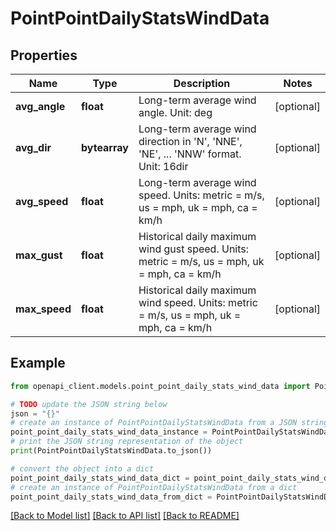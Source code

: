 # PointPointDailyStatsWindData


## Properties

Name | Type | Description | Notes
------------ | ------------- | ------------- | -------------
**avg_angle** | **float** | Long-term average wind angle. Unit: deg | [optional] 
**avg_dir** | **bytearray** | Long-term average wind direction in &#39;N&#39;, &#39;NNE&#39;, &#39;NE&#39;, ... &#39;NNW&#39; format. Unit: 16dir | [optional] 
**avg_speed** | **float** | Long-term average wind speed. Units: metric &#x3D; m/s, us &#x3D; mph, uk &#x3D; mph, ca &#x3D; km/h | [optional] 
**max_gust** | **float** | Historical daily maximum wind gust speed. Units: metric &#x3D; m/s, us &#x3D; mph, uk &#x3D; mph, ca &#x3D; km/h | [optional] 
**max_speed** | **float** | Historical daily maximum wind speed. Units: metric &#x3D; m/s, us &#x3D; mph, uk &#x3D; mph, ca &#x3D; km/h | [optional] 

## Example

```python
from openapi_client.models.point_point_daily_stats_wind_data import PointPointDailyStatsWindData

# TODO update the JSON string below
json = "{}"
# create an instance of PointPointDailyStatsWindData from a JSON string
point_point_daily_stats_wind_data_instance = PointPointDailyStatsWindData.from_json(json)
# print the JSON string representation of the object
print(PointPointDailyStatsWindData.to_json())

# convert the object into a dict
point_point_daily_stats_wind_data_dict = point_point_daily_stats_wind_data_instance.to_dict()
# create an instance of PointPointDailyStatsWindData from a dict
point_point_daily_stats_wind_data_from_dict = PointPointDailyStatsWindData.from_dict(point_point_daily_stats_wind_data_dict)
```
[[Back to Model list]](../README.md#documentation-for-models) [[Back to API list]](../README.md#documentation-for-api-endpoints) [[Back to README]](../README.md)


